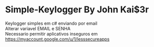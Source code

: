 # Simple-Keylogger By John Kai$3r
Keylogger simples em c# enviando por email<br>
Alterar variavel EMAIL e SENHA<br>
Necessario permitir aplicativos inseguros em https://myaccount.google.com/u/1/lesssecureapps
